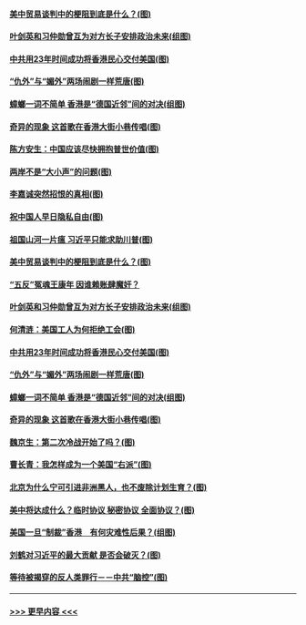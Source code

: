 #### [美中贸易谈判中的梗阻到底是什么？(图)](../pages/p4/907791.md?t=09191411) 
#### [叶剑英和习仲勋曾互为对方长子安排政治未来(组图)](../pages/p4/907786.md?t=09191411) 
#### [中共用23年时间成功将香港民心交付美国(图)](../pages/p4/907698.md?t=09191411) 
#### [“仇外”与“媚外”两场闹剧一样荒唐(图)](../pages/p4/907689.md?t=09191411) 
#### [蟑螂一词不简单 香港是“德国近邻”间的对决(组图)](../pages/p4/907618.md?t=09191411) 
#### [奇异的现象 这首歌在香港大街小巷传唱(图)](../pages/p4/907583.md?t=09191411) 
#### [陈方安生：中国应该尽快拥抱普世价值(图)](../pages/p4/907826.md?t=09191411) 
#### [两岸不是“大小声”的问题(图)](../pages/p4/907825.md?t=09191411) 
#### [李嘉诚突然招恨的真相(图)](../pages/p4/907799.md?t=09191411) 
#### [祝中国人早日隐私自由(图)](../pages/p4/907797.md?t=09191411) 
#### [祖国山河一片瘟 习近平只能求助川普(图)](../pages/p4/907796.md?t=09191411) 
#### [美中贸易谈判中的梗阻到底是什么？(图)](../pages/p4/907791.md?t=09191411) 
#### [“五反”冤魂王康年 因谁赖账肆魔奸？](../pages/p4/907787.md?t=09191411) 
#### [叶剑英和习仲勋曾互为对方长子安排政治未来(组图)](../pages/p4/907786.md?t=09191411) 
#### [何清涟：美国工人为何拒绝工会(图)](../pages/p4/907701.md?t=09191411) 
#### [中共用23年时间成功将香港民心交付美国(图)](../pages/p4/907698.md?t=09191411) 
#### [“仇外”与“媚外”两场闹剧一样荒唐(图)](../pages/p4/907689.md?t=09191411) 
#### [蟑螂一词不简单 香港是“德国近邻”间的对决(组图)](../pages/p4/907618.md?t=09191411) 
#### [奇异的现象 这首歌在香港大街小巷传唱(图)](../pages/p4/907583.md?t=09191411) 
#### [魏京生：第二次冷战开始了吗？(图)](../pages/p4/907581.md?t=09191411) 
#### [曹长青：我怎样成为一个美国“右派”(图)](../pages/p4/907580.md?t=09191411) 
#### [北京为什么宁可引进非洲黑人，也不废除计划生育？(图)](../pages/p4/907577.md?t=09191411) 
#### [美中将达成什么？临时协议 秘密协议 全面协议？(图)](../pages/p4/907576.md?t=09191411) 
#### [美国一旦“制裁”香港　有何灾难性后果？(组图)](../pages/p4/907575.md?t=09191411) 
#### [刘鹤对习近平的最大贡献 是否会破灭？(图)](../pages/p4/907509.md?t=09191411) 
#### [等待被揭穿的反人类罪行－－中共“脑控”(图)](../pages/p4/907167.md?t=09191411) 

----
#### [ >>> 更早内容 <<< ](../indexes/p4-earlier.md)
